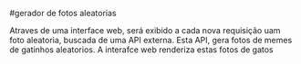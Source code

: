 #gerador de fotos aleatorias 

Atraves de uma interface web, será exibido a cada nova requisição uam foto aleatoria, buscada de uma API externa.
Esta API, gera fotos de memes de gatinhos aleatorios. A interafce web renderiza estas fotos de gatos
